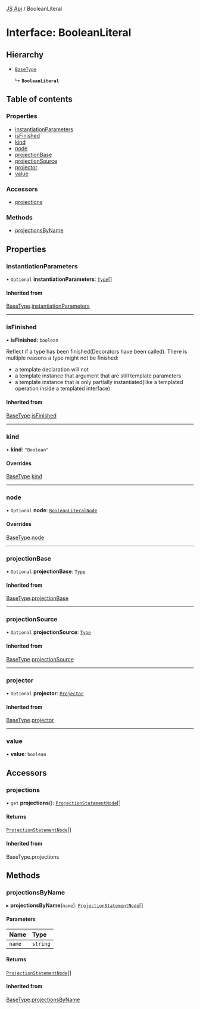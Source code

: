 [JS Api](../index.md) / BooleanLiteral

# Interface: BooleanLiteral

## Hierarchy

- [`BaseType`](BaseType.md)

  ↳ **`BooleanLiteral`**

## Table of contents

### Properties

- [instantiationParameters](BooleanLiteral.md#instantiationparameters)
- [isFinished](BooleanLiteral.md#isfinished)
- [kind](BooleanLiteral.md#kind)
- [node](BooleanLiteral.md#node)
- [projectionBase](BooleanLiteral.md#projectionbase)
- [projectionSource](BooleanLiteral.md#projectionsource)
- [projector](BooleanLiteral.md#projector)
- [value](BooleanLiteral.md#value)

### Accessors

- [projections](BooleanLiteral.md#projections)

### Methods

- [projectionsByName](BooleanLiteral.md#projectionsbyname)

## Properties

### instantiationParameters

• `Optional` **instantiationParameters**: [`Type`](../index.md#type)[]

#### Inherited from

[BaseType](BaseType.md).[instantiationParameters](BaseType.md#instantiationparameters)

___

### isFinished

• **isFinished**: `boolean`

Reflect if a type has been finished(Decorators have been called).
There is multiple reasons a type might not be finished:
- a template declaration will not
- a template instance that argument that are still template parameters
- a template instance that is only partially instantiated(like a templated operation inside a templated interface)

#### Inherited from

[BaseType](BaseType.md).[isFinished](BaseType.md#isfinished)

___

### kind

• **kind**: ``"Boolean"``

#### Overrides

[BaseType](BaseType.md).[kind](BaseType.md#kind)

___

### node

• `Optional` **node**: [`BooleanLiteralNode`](BooleanLiteralNode.md)

#### Overrides

[BaseType](BaseType.md).[node](BaseType.md#node)

___

### projectionBase

• `Optional` **projectionBase**: [`Type`](../index.md#type)

#### Inherited from

[BaseType](BaseType.md).[projectionBase](BaseType.md#projectionbase)

___

### projectionSource

• `Optional` **projectionSource**: [`Type`](../index.md#type)

#### Inherited from

[BaseType](BaseType.md).[projectionSource](BaseType.md#projectionsource)

___

### projector

• `Optional` **projector**: [`Projector`](Projector.md)

#### Inherited from

[BaseType](BaseType.md).[projector](BaseType.md#projector)

___

### value

• **value**: `boolean`

## Accessors

### projections

• `get` **projections**(): [`ProjectionStatementNode`](ProjectionStatementNode.md)[]

#### Returns

[`ProjectionStatementNode`](ProjectionStatementNode.md)[]

#### Inherited from

BaseType.projections

## Methods

### projectionsByName

▸ **projectionsByName**(`name`): [`ProjectionStatementNode`](ProjectionStatementNode.md)[]

#### Parameters

| Name | Type |
| :------ | :------ |
| `name` | `string` |

#### Returns

[`ProjectionStatementNode`](ProjectionStatementNode.md)[]

#### Inherited from

[BaseType](BaseType.md).[projectionsByName](BaseType.md#projectionsbyname)
